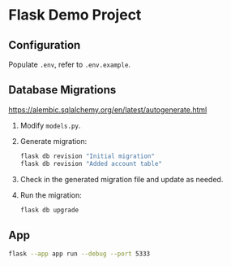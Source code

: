 # Flask Demo Project

## Configuration

Populate `.env`, refer to `.env.example`.

## Database Migrations

https://alembic.sqlalchemy.org/en/latest/autogenerate.html

1. Modify `models.py`.

2. Generate migration:

    ```sh
    flask db revision "Initial migration"
    flask db revision "Added account table"
    ```

3. Check in the generated migration file and update as needed.

4. Run the migration:

    ```sh
    flask db upgrade
    ```

## App

```sh
flask --app app run --debug --port 5333
```
